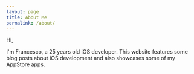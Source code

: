 ```yaml
---
layout: page
title: About Me
permalink: /about/
---
```


Hi,

I'm Francesco, a 25 years old iOS developer.
This website features some blog posts about iOS development and also showcases some of my AppStore apps.
